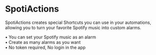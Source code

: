 # SpotiActions
SpotiActions creates special Shortcuts you can use in your automations, allowing you to turn your favorite Spotify music into custom alarms.

• You can set your Spotify music as an alarm  
• Create as many alarms as you want  
 • No token required, No login in the app
